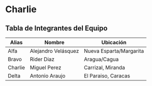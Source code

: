 # Charlie

## Tabla de Integrantes del Equipo

| Alias   | Nombre        | Ubicación             |
|---------|---------------|-----------------------|
| Alfa    | Alejandro Velásquez   | Nueva Esparta/Margarita    |
| Bravo   | Rider Diaz | Aragua/Cagua     |
| Charlie | Miguel Perez|  Carrizal, Miranda   |
| Delta   | Antonio Araujo | El Paraiso, Caracas |
